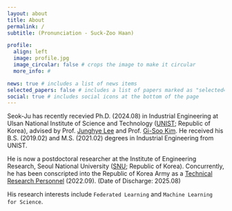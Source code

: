 ```yaml
---
layout: about
title: About
permalink: /
subtitle: (Pronunciation - Suck-Zoo Haan)

profile:
  align: left
  image: profile.jpg
  image_circular: false # crops the image to make it circular
  more_info: #

news: true # includes a list of news items
selected_papers: false # includes a list of papers marked as "selected={true}"
social: true # includes social icons at the bottom of the page
---
```


Seok-Ju has recently recevied Ph.D. (2024.08) in Industrial Engineering at Ulsan National Institute of Science and Technology ([UNIST](https://www.unist.ac.kr); Republic of Korea), advised by Prof. [Junghye Lee](https://d3mlab.snu.ac.kr/members/professor) and Prof. [Gi-Soo Kim](https://sdm.unist.ac.kr/members/). 
He received his B.S. (2019.02) and M.S. (2021.02) degrees in Industrial Engineering from UNIST.

He is now a postdoctoral researcher at the Institute of Engineering Research, Seoul National University ([SNU](https://ioer.snu.ac.kr); Republic of Korea).
Concurrently, he has been conscripted into the Republic of Korea Army as a [Technical Research Personnel](https://elaw.klri.re.kr/kor_service/jomunPrint.do?hseq=10572&cseq=235795) (2022.09). (Date of Discharge: 2025.08)

His research interests include `Federated Learning` and `Machine Learning for Science`. 
